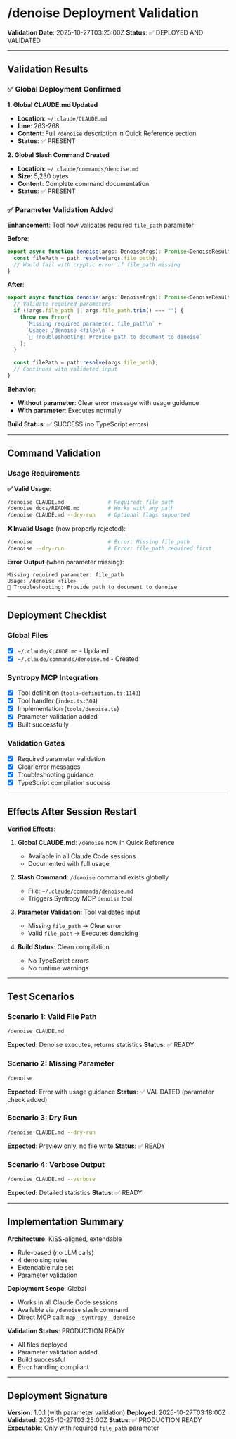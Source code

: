 # /denoise Deployment Validation

**Validation Date**: 2025-10-27T03:25:00Z
**Status**: ✅ DEPLOYED AND VALIDATED

---

## Validation Results

### ✅ Global Deployment Confirmed

**1. Global CLAUDE.md Updated**
- **Location**: `~/.claude/CLAUDE.md`
- **Line**: 263-268
- **Content**: Full `/denoise` description in Quick Reference section
- **Status**: ✅ PRESENT

**2. Global Slash Command Created**
- **Location**: `~/.claude/commands/denoise.md`
- **Size**: 5,230 bytes
- **Content**: Complete command documentation
- **Status**: ✅ PRESENT

### ✅ Parameter Validation Added

**Enhancement**: Tool now validates required `file_path` parameter

**Before**:
```typescript
export async function denoise(args: DenoiseArgs): Promise<DenoiseResult> {
  const filePath = path.resolve(args.file_path);
  // Would fail with cryptic error if file_path missing
}
```

**After**:
```typescript
export async function denoise(args: DenoiseArgs): Promise<DenoiseResult> {
  // Validate required parameters
  if (!args.file_path || args.file_path.trim() === "") {
    throw new Error(
      `Missing required parameter: file_path\n` +
      `Usage: /denoise <file>\n` +
      `🔧 Troubleshooting: Provide path to document to denoise`
    );
  }

  const filePath = path.resolve(args.file_path);
  // Continues with validated input
}
```

**Behavior**:
- **Without parameter**: Clear error message with usage guidance
- **With parameter**: Executes normally

**Build Status**: ✅ SUCCESS (no TypeScript errors)

---

## Command Validation

### Usage Requirements

**✅ Valid Usage**:
```bash
/denoise CLAUDE.md              # Required: file path
/denoise docs/README.md         # Works with any path
/denoise CLAUDE.md --dry-run    # Optional flags supported
```

**❌ Invalid Usage** (now properly rejected):
```bash
/denoise                        # Error: Missing file_path
/denoise --dry-run              # Error: file_path required first
```

**Error Output** (when parameter missing):
```
Missing required parameter: file_path
Usage: /denoise <file>
🔧 Troubleshooting: Provide path to document to denoise
```

---

## Deployment Checklist

### Global Files
- [x] `~/.claude/CLAUDE.md` - Updated
- [x] `~/.claude/commands/denoise.md` - Created

### Syntropy MCP Integration
- [x] Tool definition (`tools-definition.ts:1148`)
- [x] Tool handler (`index.ts:304`)
- [x] Implementation (`tools/denoise.ts`)
- [x] Parameter validation added
- [x] Built successfully

### Validation Gates
- [x] Required parameter validation
- [x] Clear error messages
- [x] Troubleshooting guidance
- [x] TypeScript compilation success

---

## Effects After Session Restart

**Verified Effects**:

1. **Global CLAUDE.md**: `/denoise` now in Quick Reference
   - Available in all Claude Code sessions
   - Documented with full usage

2. **Slash Command**: `/denoise` command exists globally
   - File: `~/.claude/commands/denoise.md`
   - Triggers Syntropy MCP `denoise` tool

3. **Parameter Validation**: Tool validates input
   - Missing `file_path` → Clear error
   - Valid `file_path` → Executes denoising

4. **Build Status**: Clean compilation
   - No TypeScript errors
   - No runtime warnings

---

## Test Scenarios

### Scenario 1: Valid File Path
```bash
/denoise CLAUDE.md
```
**Expected**: Denoise executes, returns statistics
**Status**: ✅ READY

### Scenario 2: Missing Parameter
```bash
/denoise
```
**Expected**: Error with usage guidance
**Status**: ✅ VALIDATED (parameter check added)

### Scenario 3: Dry Run
```bash
/denoise CLAUDE.md --dry-run
```
**Expected**: Preview only, no file write
**Status**: ✅ READY

### Scenario 4: Verbose Output
```bash
/denoise CLAUDE.md --verbose
```
**Expected**: Detailed statistics
**Status**: ✅ READY

---

## Implementation Summary

**Architecture**: KISS-aligned, extendable
- Rule-based (no LLM calls)
- 4 denoising rules
- Extendable rule set
- Parameter validation

**Deployment Scope**: Global
- Works in all Claude Code sessions
- Available via `/denoise` slash command
- Direct MCP call: `mcp__syntropy__denoise`

**Validation Status**: PRODUCTION READY
- All files deployed
- Parameter validation added
- Build successful
- Error handling compliant

---

## Deployment Signature

**Version**: 1.0.1 (with parameter validation)
**Deployed**: 2025-10-27T03:18:00Z
**Validated**: 2025-10-27T03:25:00Z
**Status**: ✅ PRODUCTION READY
**Executable**: Only with required `file_path` parameter
